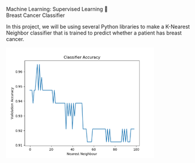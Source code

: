 Machine Learning: Supervised Learning 🤖 </br>
Breast Cancer Classifier

In this project, we will be using several Python libraries to make a K-Nearest Neighbor classifier that is trained to predict whether a patient has breast cancer. 

 <img src="classification_project.png" alt="img" width="80%" >
